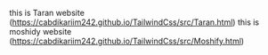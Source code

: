 this is Taran website (https://cabdikariim242.github.io/TailwindCss/src/Taran.html)
this is moshidy website (https://cabdikariim242.github.io/TailwindCss/src/Moshify.html)
